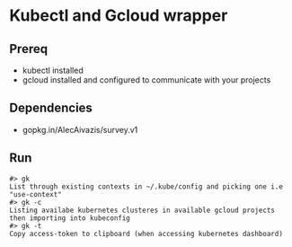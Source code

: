 # Kubectl and Gcloud wrapper

## Prereq

* kubectl installed
* gcloud installed and configured to communicate with your projects

## Dependencies

* gopkg.in/AlecAivazis/survey.v1 

## Run
```
#> gk
List through existing contexts in ~/.kube/config and picking one i.e "use-context"
#> gk -c
Listing availabe kubernetes clusteres in available gcloud projects then importing into kubeconfig 
#> gk -t 
Copy access-token to clipboard (when accessing kubernetes dashboard)
```
